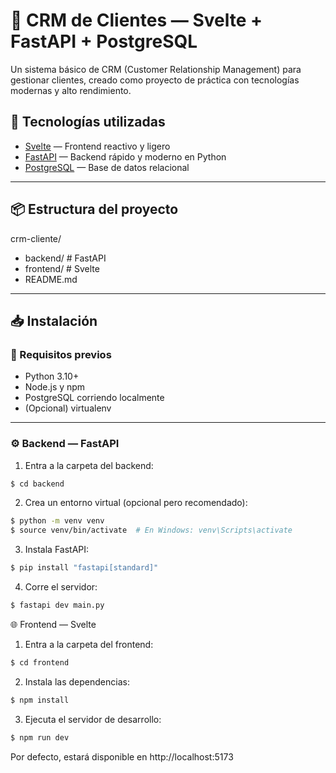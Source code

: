 # 🧾 CRM de Clientes — Svelte + FastAPI + PostgreSQL

Un sistema básico de CRM (Customer Relationship Management) para gestionar clientes, creado como proyecto de práctica con tecnologías modernas y alto rendimiento.

## 🚀 Tecnologías utilizadas

- [Svelte](https://svelte.dev/) — Frontend reactivo y ligero
- [FastAPI](https://fastapi.tiangolo.com/) — Backend rápido y moderno en Python
- [PostgreSQL](https://www.postgresql.org/) — Base de datos relacional

---

## 📦 Estructura del proyecto

crm-cliente/
- backend/ # FastAPI
- frontend/ # Svelte
- README.md


---

## 📥 Instalación

### 🔧 Requisitos previos

- Python 3.10+
- Node.js y npm
- PostgreSQL corriendo localmente
- (Opcional) virtualenv

---

### ⚙️ Backend — FastAPI

1. Entra a la carpeta del backend:
```bash
$ cd backend
```
2.  Crea un entorno virtual (opcional pero recomendado):
```bash
$ python -m venv venv
$ source venv/bin/activate  # En Windows: venv\Scripts\activate
```

3. Instala FastAPI:
```bash
$ pip install "fastapi[standard]"
```

4. Corre el servidor:
```bash
$ fastapi dev main.py
```
    

       

🌐 Frontend — Svelte

1.    Entra a la carpeta del frontend:

```bash
$ cd frontend
```


2. Instala las dependencias:
```bash
$ npm install
```


3. Ejecuta el servidor de desarrollo:
```bash
$ npm run dev
```

Por defecto, estará disponible en http://localhost:5173
